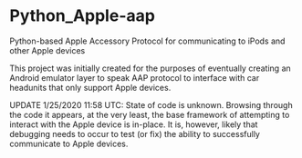 # Python_Apple-aap
Python-based Apple Accessory Protocol for communicating to iPods and other Apple devices

This project was initially created for the purposes of eventually creating an Android emulator layer to speak AAP protocol to interface with car headunits that only support Apple devices.

UPDATE 1/25/2020 11:58 UTC: State of code is unknown. Browsing through the code it appears, at the very least, the base framework of attempting to interact with the Apple device is in-place. It is, however, likely that debugging needs to occur to test (or fix) the ability to successfully communicate to Apple devices.
